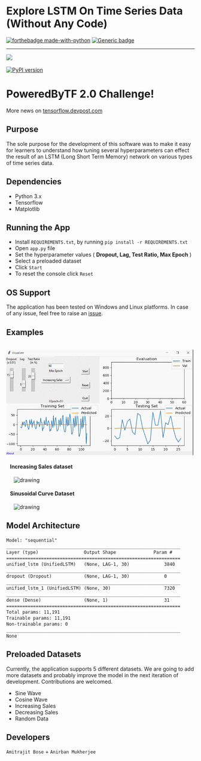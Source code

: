 # Explore LSTM On Time Series Data (Without Any Code)
[![forthebadge made-with-python](http://ForTheBadge.com/images/badges/made-with-python.svg)](https://www.python.org/)
[![Generic badge](https://img.shields.io/badge/Status-Ready-Green.svg)](https://shields.io/)

---------------------------------------

![](http://www.microway.com/wp-content/uploads/TensorFlow_icon_180x148.png)

[![PyPI version](https://badge.fury.io/py/tensorflow-gpu%2F2.0.0a0.svg)](https://badge.fury.io/py/tensorflow-gpu%2F2.0.0a0)

# PoweredByTF 2.0 Challenge!
More news on [tensorflow.devpost.com](https://tensorflow.devpost.com/)


## Purpose

The sole purpose for the development of this software was to make it easy for learners to understand how tuning several hyperparameters can effect the result of an LSTM (Long Short Term Memory) network on various types of time series data.

## Dependencies

*   Python 3.x
*   Tensorflow
*   Matplotlib

## Running the App

*   Install `REQUIREMENTS.txt`, by running `pip install -r REQUIREMENTS.txt`
*   Open ``` app.py ``` file
*   Set the hyperparameter values ( **Dropout, Lag, Test Ratio, Max Epoch** )
*   Select a preloaded dataset 
*   Click ``` Start ```
*   To reset the console click ``` Reset ```

## OS Support

The application has been tested on Windows and Linux platforms. In case of any issue, feel free to raise an [issue](https://github.com/amitrajitbose/lstm-time-series-viz/issues/new).

## Examples

&nbsp;&nbsp;&nbsp;&nbsp; <img src="https://raw.githubusercontent.com/amitrajitbose/lstm-time-series-viz/master/Observations/LSTMViz-Final.gif" alt="drawing" width="500"/>

#### &nbsp;&nbsp;&nbsp;Increasing Sales dataset

&nbsp;&nbsp;&nbsp;&nbsp; <img src="https://raw.githubusercontent.com/amitrajitbose/lstm-time-series-viz/master/Observations/Increasing-Sales-Lag-10.png" alt="drawing" width="500"/>

#### &nbsp;&nbsp;&nbsp;Sinusoidal Curve Dataset

&nbsp;&nbsp;&nbsp;&nbsp; <img src="https://raw.githubusercontent.com/amitrajitbose/lstm-time-series-viz/master/Observations/Sine-Wave-Lag-2.png" alt="drawing" width="500"/>

## Model Architecture

```
Model: "sequential"
_________________________________________________________________
Layer (type)                 Output Shape              Param #   
=================================================================
unified_lstm (UnifiedLSTM)   (None, LAG-1, 30)             3840      
_________________________________________________________________
dropout (Dropout)            (None, LAG-1, 30)             0         
_________________________________________________________________
unified_lstm_1 (UnifiedLSTM) (None, 30)                    7320      
_________________________________________________________________
dense (Dense)                (None, 1)                     31        
=================================================================
Total params: 11,191
Trainable params: 11,191
Non-trainable params: 0
_________________________________________________________________
None

```

## Preloaded Datasets

Currently, the application supports 5 different datasets. We are going to add more datasets and probably improve the model in the next iteration of development. Contributions are welcomed.

- Sine Wave
- Cosine Wave
- Increasing Sales
- Decreasing Sales
- Random Data

## Developers
`Amitrajit Bose` + `Anirban Mukherjee`
